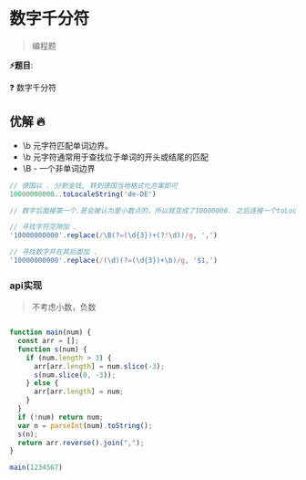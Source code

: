 # 数字千分符

> 编程题

**⚡题目**:

❓ 数字千分符

## 优解 🔥

- \b 元字符匹配单词边界。
- \b 元字符通常用于查找位于单词的开头或结尾的匹配
- \B - 一个非单词边界

```js
// 德国以 . 分割金钱, 转到德国当地格式化方案即可
10000000000..toLocaleString('de-DE')

// 数字后面接第一个.是会被认为是小数点的，所以就变成了10000000. 之后连接一个toLocaleString('de-DE') ,接第二个点才被认为是对这个数字字面量进行操作

// 寻找字符空隙加 .
'10000000000'.replace(/\B(?=(\d{3})+(?!\d))/g, ',')

// 寻找数字并在其后面加 .
'10000000000'.replace(/(\d)(?=(\d{3})+\b)/g, '$1,')
```

### api实现

> 不考虑小数，负数

```js

function main(num) {
  const arr = [];
  function s(num) {
    if (num.length > 3) {
      arr[arr.length] = num.slice(-3);
      s(num.slice(0, -3));
    } else {
      arr[arr.length] = num;
    }
  }
  if (!num) return num;
  var n = parseInt(num).toString();
  s(n);
  return arr.reverse().join(",");
}

main(1234567)
```
